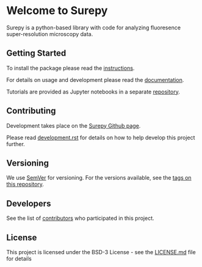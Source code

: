 Welcome to Surepy
=================

Surepy is a python-based library with code for analyzing fluoresence super-resolution
microscopy data.

Getting Started
----------------

To install the package please read the [instructions](docs/installation.rst).

For details on usage and development please read the [documentation](docs/index.rst).

Tutorials are provided as Jupyter notebooks in a separate 
[repository](https://github.com/super-resolution/Surepy_tutorials).

Contributing
------------

Development takes place on the [Surepy Github page](https://github.com/super-resolution/Surepy).

Please read [development.rst](docs/development.rst) for details on how to help develop this project further.

Versioning
----------

We use [SemVer](http://semver.org/) for versioning. For the versions available, see the 
[tags on this repository](https://github.com/super-resolution/Surepy/tags).

Developers
----------

See the list of [contributors](docs/contributions.rst) who participated in this project.

License
-------

This project is licensed under the BSD-3 License - see the [LICENSE.md](LICENSE.md) file for details
